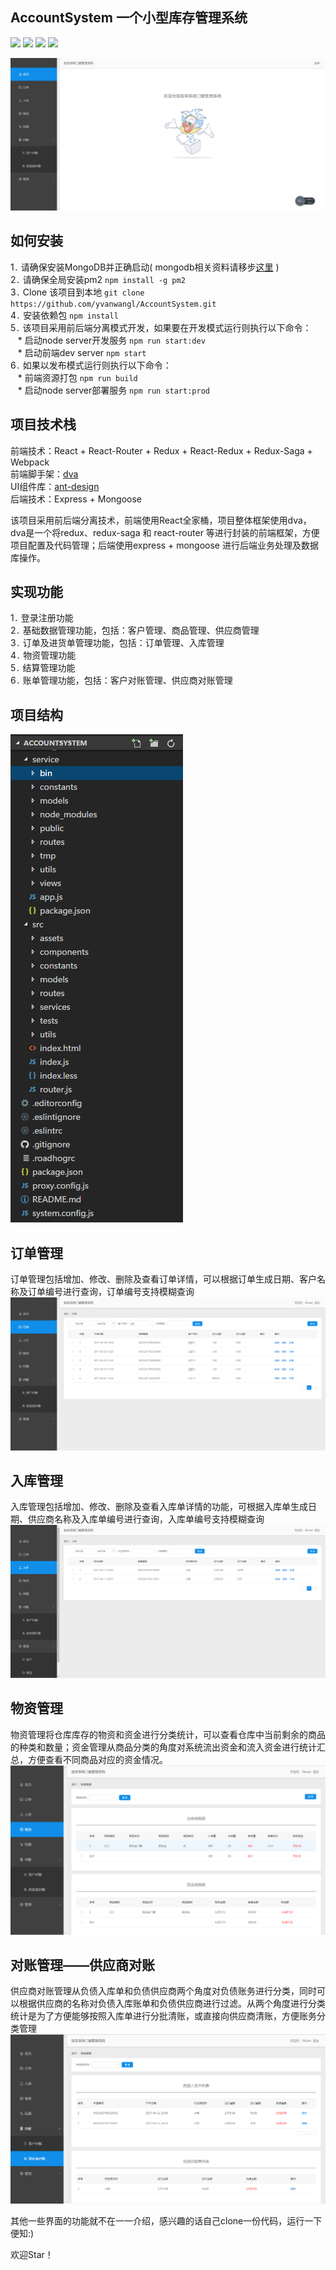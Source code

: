 ## AccountSystem 一个小型库存管理系统

![](https://travis-ci.org/yvanwangl/EventHelper.svg?branch=master)
![](https://camo.githubusercontent.com/4c82c2bade9204481be86bfdbc0b773be2c823dd/68747470733a2f2f696d672e736869656c64732e696f2f62616467652f4c616e67756167652d4a6176617363726970742d79656c6c6f772e7376673f7374796c653d666c6174)
![](https://camo.githubusercontent.com/3a5d997143423893d291af21f6a10bddf6716fd1/68747470733a2f2f696d672e736869656c64732e696f2f62616467652f4c616e67756167652d4e6f64652d677265656e2e7376673f7374796c653d666c6174)
![](https://camo.githubusercontent.com/c55a47ce085cee081ab8038d88db04e3638fee48/68747470733a2f2f696d672e736869656c64732e696f2f62616467652f44617461626173652d4d6f6e676f44422d677265656e2e7376673f7374796c653d666c6174)<br>

![](./docs/images/index.png)<br>

## 如何安装
1`.` 请确保安装MongoDB并正确启动( mongodb相关资料请移步[这里](https://docs.mongodb.com/manual/installation/) )<br>
2`.` 请确保全局安装pm2 `npm install -g pm2`<br>
3`.` Clone 该项目到本地 `git clone https://github.com/yvanwangl/AccountSystem.git`<br>
4`.` 安装依赖包 `npm install`<br>
5`.` 该项目采用前后端分离模式开发，如果要在开发模式运行则执行以下命令：<br>
    * 启动node server开发服务 `npm run start:dev`<br>
    * 启动前端dev server `npm start`<br>
6`.` 如果以发布模式运行则执行以下命令：<br>
    * 前端资源打包 `npm run build`<br>
    * 启动node server部署服务 `npm run start:prod`<br>

## 项目技术栈
前端技术：React + React-Router + Redux + React-Redux + Redux-Saga + Webpack<br>
前端脚手架：[dva](https://github.com/dvajs/dva)<br>
UI组件库：[ant-design](https://github.com/ant-design/ant-design)<br>
后端技术：Express + Mongoose<br>

该项目采用前后端分离技术，前端使用React全家桶，项目整体框架使用dva，dva是一个将redux、redux-saga 和 react-router 等进行封装的前端框架，方便项目配置及代码管理；后端使用express + mongoose 进行后端业务处理及数据库操作。<br>

## 实现功能
1`.` 登录注册功能<br>
2`.` 基础数据管理功能，包括：客户管理、商品管理、供应商管理<br>
3`.` 订单及进货单管理功能，包括：订单管理、入库管理<br>
4`.` 物资管理功能<br>
5`.` 结算管理功能<br>
6`.` 账单管理功能，包括：客户对账管理、供应商对账管理<br>

## 项目结构
![](./docs/images/project.png)<br>

## 订单管理
订单管理包括增加、修改、删除及查看订单详情，可以根据订单生成日期、客户名称及订单编号进行查询，订单编号支持模糊查询<br>
![](./docs/images/order.png)<br>

## 入库管理
入库管理包括增加、修改、删除及查看入库单详情的功能，可根据入库单生成日期、供应商名称及入库单编号进行查询，入库单编号支持模糊查询<br>
![](./docs/images/bill.png)<br>

## 物资管理
物资管理将仓库库存的物资和资金进行分类统计，可以查看仓库中当前剩余的商品的种类和数量；资金管理从商品分类的角度对系统流出资金和流入资金进行统计汇总，方便查看不同商品对应的资金情况。<br>
![](./docs/images/resource.png)<br>

## 对账管理——供应商对账
供应商对账管理从负债入库单和负债供应商两个角度对负债账务进行分类，同时可以根据供应商的名称对负债入库账单和负债供应商进行过滤。从两个角度进行分类统计是为了方便能够按照入库单进行分批清账，或直接向供应商清账，方便账务分类管理<br>
![](./docs/images/supplierBill.png)<br>

其他一些界面的功能就不在一一介绍，感兴趣的话自己clone一份代码，运行一下便知:)<br>

欢迎Star！<br>






